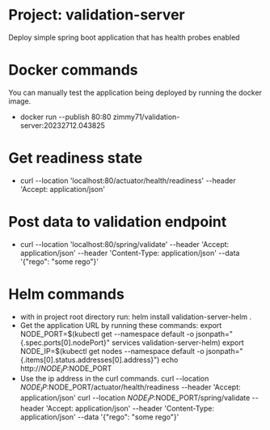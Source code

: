 # Project: validation-server
Deploy simple spring boot application that has health probes enabled

# Docker commands
You can manually test the application being deployed by running the docker image.
- docker run --publish 80:80 zimmy71/validation-server:20232712.043825

# Get readiness state 
- curl --location 'localhost:80/actuator/health/readiness' --header 'Accept: application/json'

# Post data to validation endpoint
- curl --location 'localhost:80/spring/validate' --header 'Accept: application/json' --header 'Content-Type: application/json' --data '{"rego": "some rego"}'

# Helm commands
- with in project root directory run: helm install validation-server-helm .
- Get the application URL by running these commands:
  export NODE_PORT=$(kubectl get --namespace default -o jsonpath="{.spec.ports[0].nodePort}" services validation-server-helm)
  export NODE_IP=$(kubectl get nodes --namespace default -o jsonpath="{.items[0].status.addresses[0].address}")
  echo http://$NODE_IP:$NODE_PORT
- Use the ip address in the curl commands.
  curl --location $NODE_IP:$NODE_PORT/actuator/health/readiness --header 'Accept: application/json'
  curl --location $NODE_IP:$NODE_PORT/spring/validate --header 'Accept: application/json' --header 'Content-Type: application/json' --data '{"rego": "some rego"}'